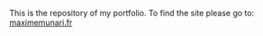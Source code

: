 This is the repository of my portfolio. To find the site please go to: [maximemunari.fr](maximemunari.fr)
